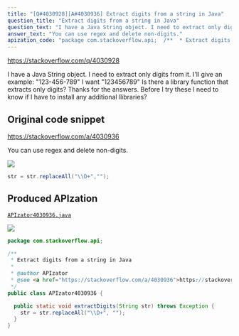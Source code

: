 ```yaml
---
title: "[Q#4030928][A#4030936] Extract digits from a string in Java"
question_title: "Extract digits from a string in Java"
question_text: "I have a Java String object. I need to extract only digits from it. I'll give an example: \"123-456-789\" I want \"123456789\" Is there a library function that extracts only digits? Thanks for the answers. Before I try these I need to know if I have to install any additional llibraries?"
answer_text: "You can use regex and delete non-digits."
apization_code: "package com.stackoverflow.api;  /**  * Extract digits from a string in Java  *  * @author APIzator  * @see <a href=\"https://stackoverflow.com/a/4030936\">https://stackoverflow.com/a/4030936</a>  */ public class APIzator4030936 {    public static void extractDigits(String str) throws Exception {     str = str.replaceAll(\"\\\\D+\", \"\");   } }"
---
```


https://stackoverflow.com/q/4030928

I have a Java String object. I need to extract only digits from it. I&#x27;ll give an example:
&quot;123-456-789&quot; I want &quot;123456789&quot;
Is there a library function that extracts only digits?
Thanks for the answers. Before I try these I need to know if I have to install any additional llibraries?



## Original code snippet

https://stackoverflow.com/a/4030936

You can use regex and delete non-digits.

<div class="code-logo"><img src="/stackoverflow.png" /></div>

```java
str = str.replaceAll("\\D+","");
```

## Produced APIzation

[`APIzator4030936.java`](https://github.com/blind-papers/apization-temp-data/raw/main/search/APIzator4030936.java)

<div class="code-logo"><img src="/apizator.png" /></div>

```java
package com.stackoverflow.api;

/**
 * Extract digits from a string in Java
 *
 * @author APIzator
 * @see <a href="https://stackoverflow.com/a/4030936">https://stackoverflow.com/a/4030936</a>
 */
public class APIzator4030936 {

  public static void extractDigits(String str) throws Exception {
    str = str.replaceAll("\\D+", "");
  }
}

```